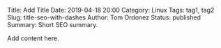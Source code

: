 Title: Add Title
Date: 2019-04-18 20:00
Category: Linux
Tags: tag1, tag2
Slug: title-seo-with-dashes
Author: Tom Ordonez
Status: published
Summary: Short SEO summary.

Add content here.
